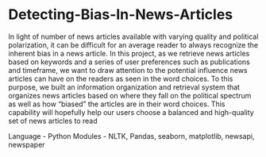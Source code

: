 # Detecting-Bias-In-News-Articles

In light of number of news articles available with varying quality and political
polarization, it can be difficult for an average reader to always recognize the inherent
bias in a news article. In this project, as we retrieve news articles based on
keywords and a series of user preferences such as publications and timeframe, we
want to draw attention to the potential influence news articles can have on the
readers as seen in the word choices. To this purpose, we built an information
organization and retrieval system that organizes news articles based on where they
fall on the political spectrum as well as how “biased” the articles are in their word
choices. This capability will hopefully help our users choose a balanced and
high-quality set of news articles to read


Language - Python
Modules - NLTK, Pandas, seaborn, matplotlib, newsapi, newspaper


